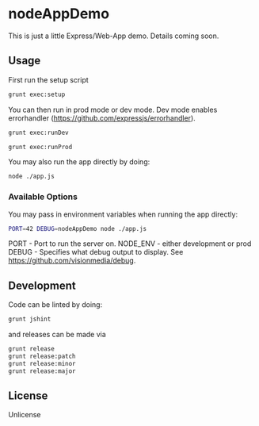 # nodeAppDemo
This is just a little Express/Web-App demo.  Details coming soon.

## Usage
First run the setup script

```bash
grunt exec:setup
```

You can then run in prod mode or dev mode.  Dev mode enables 
errorhandler (https://github.com/expressjs/errorhandler).

```bash
grunt exec:runDev
```

```bash
grunt exec:runProd
```

You may also run the app directly by doing:

```bash
node ./app.js
```

### Available Options
You may pass in environment variables when running 
the app directly:

```bash
PORT=42 DEBUG=nodeAppDemo node ./app.js
```

PORT - Port to run the server on.
NODE_ENV - either development or prod
DEBUG - Specifies what debug output to display.  See https://github.com/visionmedia/debug.

## Development
Code can be linted by doing:

```bash
grunt jshint
```

and releases can be made via

```bash
grunt release
grunt release:patch
grunt release:minor
grunt release:major
```


## License
Unlicense